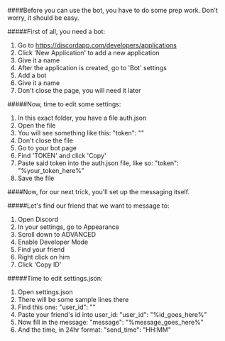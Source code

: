 ####Before you can use the bot, you have to do some prep work. Don't worry, it should be easy.

#####First of all, you need a bot:
1. Go to https://discordapp.com/developers/applications
2. Click 'New Application' to add a new application
3. Give it a name
4. After the application is created, go to 'Bot' settings
5. Add a bot
6. Give it a name
7. Don't close the page, you will need it later

#####Now, time to edit some settings:
1. In this exact folder, you have a file auth.json
2. Open the file
3. You will see something like this: "token": ""
4. Don't close the file
5. Go to your bot page
6. Find 'TOKEN' and click 'Copy'
7. Paste said token into the auth.json file, like so: "token": "%your_token_here%"
8. Save the file


####Now, for our next trick, you'll set up the messaging itself.

#####Let's find our friend that we want to message to:
1. Open Discord
2. In your settings, go to Appearance
3. Scroll down to ADVANCED
4. Enable Developer Mode
5. Find your friend
6. Right click on him
7. Click 'Copy ID'

#####Time to edit settings.json:
1. Open settings.json
2. There will be some sample lines there
3. Find this one: "user_id": ""
4. Paste your friend's id into user_id: "user_id": "%id_goes_here%"
5. Now fill in the message: "message": "%message_goes_here%"
6. And the time, in 24hr format: "send_time": "HH:MM"